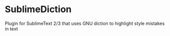 SublimeDiction
==============

Plugin for SublimeText 2/3 that uses GNU diction to highlight style mistakes in text
